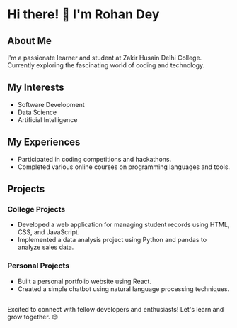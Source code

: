 
# Hi there! 👋 I'm Rohan Dey

## About Me
I'm a passionate learner and student at Zakir Husain Delhi College. Currently exploring the fascinating world of coding and technology.

## My Interests
- Software Development
- Data Science
- Artificial Intelligence

## My Experiences
- Participated in coding competitions and hackathons.
- Completed various online courses on programming languages and tools.

## Projects
### College Projects
- Developed a web application for managing student records using HTML, CSS, and JavaScript.
- Implemented a data analysis project using Python and pandas to analyze sales data.

### Personal Projects
- Built a personal portfolio website using React.
- Created a simple chatbot using natural language processing techniques.

##
Excited to connect with fellow developers and enthusiasts! Let's learn and grow together. 😊
